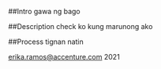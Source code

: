 ##Intro
gawa ng bago

##Description
check ko kung marunong ako

##Process
tignan natin


erika.ramos@accenture.com 2021